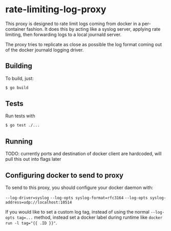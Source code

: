 # rate-limiting-log-proxy

This proxy is designed to rate limit logs coming from docker in a per-container fashion.  It does this by acting like a syslog server, applying rate limiting, then forwarding logs to a local journald server.

The proxy tries to replicate as close as possible the log format coming out of the docker journald logging driver.

## Building

To build, just:

```bash
$ go build
```

## Tests

Run tests with

```bash
$ go test ./...
```

## Running

TODO: currently ports and destination of docker client are hardcoded, will pull this out into flags later

## Configuring docker to send to proxy

To send to this proxy, you should configure your docker daemon with:

`--log-driver=syslog`
`--log-opts syslog-format=rfc3164`
`--log-opts syslog-address=udp://localhost:10514`

If you would like to set a custom log tag, instead of using the normal `--log-opts tag=...` method, instead set a docker label during runtime like `docker run -l tag="{{ .ID }}"`.
